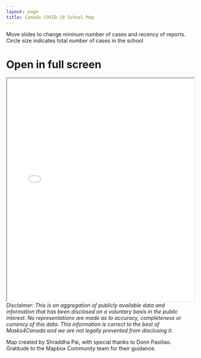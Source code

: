 ```yaml
---
layout: page
title: Canada COVID-19 School Map
---
```


Move slides to change mininum number of cases and recency of reports. 
Circle size indicates total number of cases in the school
<h1><a href="maps/index.html" style="text-decoration:none">Open in full screen</a></h1>
<iframe src='maps/index.html'
        width='100%' height='600px'>
</iframe>
 <i>Disclaimer: This is an aggregation of publicly available data and information that has been disclosed on a voluntary basis in the public interest. No representations are made as to accuracy, completeness or currency of this data. This information is correct to the best of Masks4Canada and we are not legally prevented from disclosing it.</i>

Map created by Shraddha Pai, with special thanks to Donn Pasiliao. Gratitude to the Mapbox Community team for their guidance.